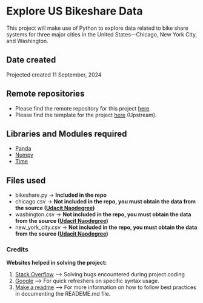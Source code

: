 # Explore US Bikeshare Data

This project will make use of Python to explore data related to bike share systems for three major cities in the United States—Chicago, New York City, and Washington.

## Date created
Projected created 11 September, 2024

## Remote repositories
- Please find the remote repository for this project [here](https://github.com/baselsamy/pdsnd_github).
- Please find the template for the project [here](https://github.com/udacity/pdsnd_github) (Upstream).

## Libraries and Modules required
- [Panda](https://pandas.pydata.org/)
- [Numpy](https://numpy.org/)
- [Time](https://docs.python.org/3/library/time.html) 

## Files used
- bikeshare.py -> **Included in the repo**
- chicago.csv -> **Not included in the repo, you must obtain the data from the source ([Udacit Naodegree](https://learn.udacity.com/nanodegrees/nd104/parts/cd0024/lessons/ls1727/concepts/92bb098c-ce4d-4b51-a770-45b0ad63e7a1?lesson_tab=lesson))**
- washington.csv -> **Not included in the repo, you must obtain the data from the source ([Udacit Naodegree](https://learn.udacity.com/nanodegrees/nd104/parts/cd0024/lessons/ls1727/concepts/92bb098c-ce4d-4b51-a770-45b0ad63e7a1?lesson_tab=lesson))**
- new_york_city.csv -> **Not included in the repo, you must obtain the data from the source ([Udacit Naodegree](https://learn.udacity.com/nanodegrees/nd104/parts/cd0024/lessons/ls1727/concepts/92bb098c-ce4d-4b51-a770-45b0ad63e7a1?lesson_tab=lesson))**

### Credits
**Websites helped in solving the project:**
1. [Stack Overflow](https://stackoverflow.com/) -—> Solving bugs encountered during project coding
2. [Google](https://www.google.com/) --> For quick refreshers on specific syntax usage.
3. [Make a readme](https://www.makeareadme.com/) --> For more information on how to follow best practices in documenting the READEME.md file.

